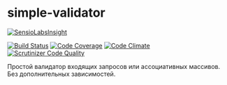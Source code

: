 # simple-validator

[![SensioLabsInsight](https://insight.sensiolabs.com/projects/de0407d9-12fe-4d3d-a688-9b29b10a0e46/big.png)](https://insight.sensiolabs.com/projects/de0407d9-12fe-4d3d-a688-9b29b10a0e46)

[![Build Status](https://travis-ci.org/alexpts/simple-validator.svg?branch=master)](https://travis-ci.org/alexpts/simple-validator)
[![Code Coverage](https://scrutinizer-ci.com/g/alexpts/simple-validator/badges/coverage.png?b=master)](https://scrutinizer-ci.com/g/alexpts/simple-validator/?branch=master)
[![Code Climate](https://codeclimate.com/github/alexpts/simple-validator/badges/gpa.svg)](https://codeclimate.com/github/alexpts/simple-validator)
[![Scrutinizer Code Quality](https://scrutinizer-ci.com/g/alexpts/simple-validator/badges/quality-score.png?b=master)](https://scrutinizer-ci.com/g/alexpts/simple-validator/?branch=master)


Простой валидатор входящих запросов или ассоциативных массивов. Без дополнительных зависимостей.

